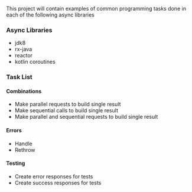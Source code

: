This project will contain examples of common programming tasks done 
in each of the following async libraries
### Async Libraries
* jdk8
* rx-java
* reactor
* kotlin coroutines

### Task List
#### Combinations
* Make parallel requests to build single result
* Make sequential calls to build single result
* Make parallel and sequential requests to build single result
#### Errors 
  * Handle 
  * Rethrow 
#### Testing 
  * Create error responses for tests
  * Create success responses for tests

